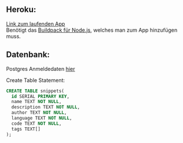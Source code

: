 ## Heroku: 
[Link zum laufenden App](https://cloud-comp.herokuapp.com)  
Benötigt das [Buildpack für Node.js](https://elements.heroku.com/buildpacks/heroku/heroku-buildpack-nodejs), welches man zum App hinzufügen muss.

## Datenbank:  
Postgres
Anmeldedaten [hier](./app/config/dbconfig.json)  
  
Create Table Statement: 
```SQL  
CREATE TABLE snippets(
  id SERIAL PRIMARY KEY,
  name TEXT NOT NULL,
  description TEXT NOT NULL,
  author TEXT NOT NULL,
  language TEXT NOT NULL,
  code TEXT NOT NULL,
  tags TEXT[]
);
```
